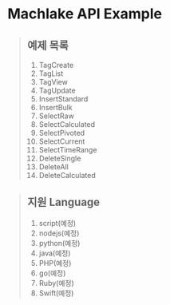 # Machlake API Example

> ## 예제 목록 
> 1. TagCreate
> 1. TagList
> 1. TagView
> 1. TagUpdate
> 1. InsertStandard
> 1. InsertBulk
> 1. SelectRaw
> 1. SelectCalculated
> 1. SelectPivoted
> 1. SelectCurrent
> 1. SelectTimeRange
> 1. DeleteSingle
> 1. DeleteAll
> 1. DeleteCalculated

> ## 지원 Language
> 1. script(예정)
> 1. nodejs(예정)
> 1. python(예정)
> 1. java(예정)
> 1. PHP(예정)
> 1. go(예정)
> 1. Ruby(예정)
> 1. Swift(예정)